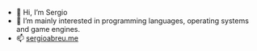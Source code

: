 - 👋 Hi, I’m Sergio
- 👀 I’m mainly interested in programming languages, operating systems and game engines.
- 📫 [sergioabreu.me](sergioabreu.me)

<!---
sergioabreu-g/sergioabreu-g is a ✨ special ✨ repository because its `README.md` (this file) appears on your GitHub profile.
You can click the Preview link to take a look at your changes.
--->
